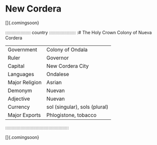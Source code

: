 # New Cordera

[]{.comingsoon}

:::::::::::::::::::: country :::::::::::::::::::::
:# The Holy Crown Colony of Nueva Cordera

|                |                               |
| -------------- | ----------------------------- |
| Government     | Colony of Ondala              |
| Ruler          | Governor                      |
| Capital        | New Cordera City              |
| Languages      | Ondalese                      |
| Major Religion | Asrian                        |
| Demonym        | Nuevan                        |
| Adjective      | Nuevan                        |
| Currency       | sol (singular), sols (plural) |
| Major Exports  | Phlogistone, tobacco          |
::::::::::::::::::::::::::::::::::::::::::::::::::

[]{.comingsoon}
